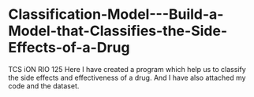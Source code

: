 # Classification-Model---Build-a-Model-that-Classifies-the-Side-Effects-of-a-Drug
TCS iON RIO 125
Here I have created a program which help us to classify the side effects and effectiveness of a drug.
And I have also attached my code and the dataset.
